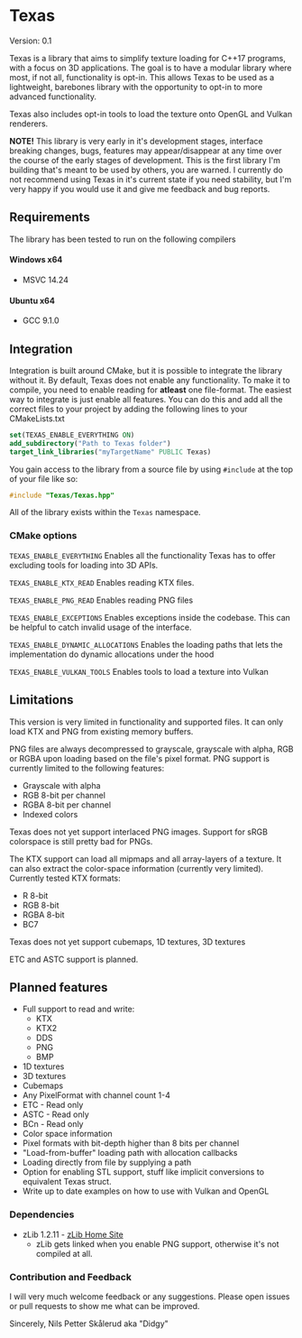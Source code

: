 # Texas
Version: 0.1

Texas is a library that aims to simplify texture loading for C++17 programs, with a focus on 3D applications. The goal is to have a modular library where most, if not all, functionality is opt-in. This allows Texas to be used as a lightweight, barebones library with the opportunity to opt-in to more advanced functionality. 

Texas also includes opt-in tools to load the texture onto OpenGL and Vulkan renderers.

**NOTE!** This library is very early in it's development stages, interface breaking changes, bugs, features may appear/disappear at any time over the course of the early stages of development. This is the first library I'm building that's meant to be used by others, you are warned. I currently do not recommend using Texas in it's current state if you need stability, but I'm very happy if you would use it and give me feedback and bug reports.

## Requirements
The library has been tested to run on the following compilers
#### Windows x64
 - MSVC 14.24

#### Ubuntu x64
 - GCC 9.1.0

## Integration
Integration is built around CMake, but it is possible to integrate the library without it. By default, Texas does not enable any functionality. To make it to compile, you need to enable reading for **atleast** one file-format. The easiest way to integrate is just enable all features. You can do this and add all the correct files to your project by adding the following lines to your CMakeLists.txt

```cmake
set(TEXAS_ENABLE_EVERYTHING ON)
add_subdirectory("Path to Texas folder")
target_link_libraries("myTargetName" PUBLIC Texas)
```

You gain access to the library from a source file by using `#include` at the top of your file like so:
```cpp
#include "Texas/Texas.hpp"
```
All of the library exists within the `Texas` namespace.
### CMake options
 `TEXAS_ENABLE_EVERYTHING`
 Enables all the functionality Texas has to offer excluding tools for loading into 3D APIs.
 
 `TEXAS_ENABLE_KTX_READ`
 Enables reading KTX files.
 
 `TEXAS_ENABLE_PNG_READ`
 Enables reading PNG files 

`TEXAS_ENABLE_EXCEPTIONS`
Enables exceptions inside the codebase. This can be helpful to catch invalid usage of the interface.

`TEXAS_ENABLE_DYNAMIC_ALLOCATIONS`
Enables the loading paths that lets the implementation do dynamic allocations under the hood

`TEXAS_ENABLE_VULKAN_TOOLS`
Enables tools to load a texture into Vulkan

## Limitations
This version is very limited in functionality and supported files. It can only load KTX and PNG from existing memory buffers.

PNG files are always decompressed to grayscale, grayscale with alpha, RGB or RGBA upon loading based on the file's pixel format. PNG support is currently limited to the following features:
 - Grayscale with alpha
 - RGB 8-bit per channel
 - RGBA 8-bit per channel
 - Indexed colors

Texas does not yet support interlaced PNG images. Support for sRGB colorspace is still pretty bad for PNGs.

The KTX support can load all mipmaps and all array-layers of a texture. It can also extract the color-space information (currently very limited).
Currently tested KTX formats:
 - R 8-bit
 - RGB 8-bit 
 - RGBA 8-bit
 - BC7

Texas does not yet support cubemaps, 1D textures, 3D textures

ETC and ASTC support is planned.

## Planned features
  - Full support to read and write:
	 - KTX
	 - KTX2
	 - DDS
	 - PNG
	 - BMP
 - 1D textures
 - 3D textures
 - Cubemaps
 - Any PixelFormat with channel count 1-4
 - ETC - Read only
 - ASTC - Read only
 - BCn - Read only
 - Color space information
 - Pixel formats with bit-depth higher than 8 bits per channel
 - "Load-from-buffer" loading path with allocation callbacks
 - Loading directly from file by supplying a path
 - Option for enabling STL support, stuff like implicit conversions to equivalent Texas struct.
 - Write up to date examples on how to use with Vulkan and OpenGL
 

### Dependencies

 - zLib 1.2.11 - [zLib Home Site](https://www.zlib.net/)
	 - zLib gets linked when you enable PNG support, otherwise it's not compiled at all.

### Contribution and Feedback
I will very much welcome feedback or any suggestions. Please open issues or pull requests to show me what can be improved.

Sincerely, Nils Petter Skålerud aka "Didgy"

